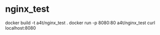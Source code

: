 # nginx_test

docker build -t a4t/nginx_test .
docker run -p 8080:80 a4t/nginx_test
curl localhost:8080
